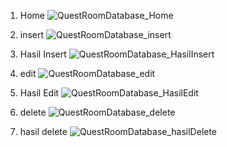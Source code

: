 1. Home ![QuestRoomDatabase_Home](https://github.com/user-attachments/assets/7d9f8a13-c59a-4c0b-b9e6-641809e9905b)

2. insert ![QuestRoomDatabase_insert](https://github.com/user-attachments/assets/c7f48561-af54-4482-a253-694988fc6eef)

3. Hasil Insert ![QuestRoomDatabase_HasilInsert](https://github.com/user-attachments/assets/4f8dceab-92e2-4aa7-a253-c7ed27eba5d6)

4. edit ![QuestRoomDatabase_edit](https://github.com/user-attachments/assets/fc442164-a95e-4ba5-a843-67023130ab83)

5. Hasil Edit ![QuestRoomDatabase_HasilEdit](https://github.com/user-attachments/assets/a2a2801e-4f39-4f1b-a9e3-7d63be8bde56)

6. delete ![QuestRoomDatabase_delete](https://github.com/user-attachments/assets/75d5c7de-ba1d-4e0b-8d48-e0ce324f0ea5)

7. hasil delete ![QuestRoomDatabase_hasilDelete](https://github.com/user-attachments/assets/e5b4f3ef-9d11-41ba-b0c6-0a28f6b9ed9a)

